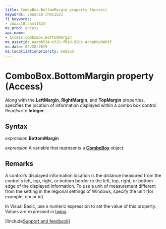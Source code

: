 ```yaml
---
title: ComboBox.BottomMargin property (Access)
keywords: vbaac10.chm11523
f1_keywords:
- vbaac10.chm11523
ms.prod: access
api_name:
- Access.ComboBox.BottomMargin
ms.assetid: aaabb534-e328-fb1d-92bc-4cbab0e0469f
ms.date: 02/28/2019
ms.localizationpriority: medium
---
```



# ComboBox.BottomMargin property (Access)

Along with the **LeftMargin**, **RightMargin**, and **TopMargin** properties, specifies the location of information displayed within a combo box control. Read/write **Integer**.


## Syntax

_expression_.**BottomMargin**

_expression_ A variable that represents a **[ComboBox](Access.ComboBox.md)** object.


## Remarks

A control's displayed information location is the distance measured from the control's left, top, right, or bottom border to the left, top, right, or bottom edge of the displayed information. To use a unit of measurement different from the setting in the regional settings of Windows, specify the unit (for example, cm or in).

In Visual Basic, use a numeric expression to set the value of this property. Values are expressed in [twips](../language/glossary/vbe-glossary.md#twip).



[!include[Support and feedback](~/includes/feedback-boilerplate.md)]

